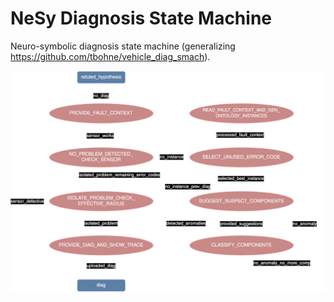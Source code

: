 # NeSy Diagnosis State Machine

Neuro-symbolic diagnosis state machine (generalizing https://github.com/tbohne/vehicle_diag_smach).

![](img/nesy_diag_smach_v1.svg)
